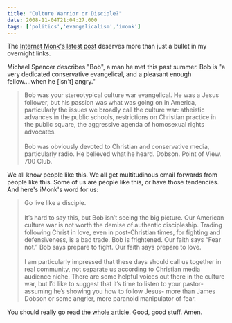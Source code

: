 ```yaml
---
title: "Culture Warrior or Disciple?"
date: 2008-11-04T21:04:27.000
tags: ['politics','evangelicalism','imonk']
---
```


The [Internet Monk's latest post](http://www.internetmonk.com/archive/bob-is-angry-on-election-day) deserves more than just a bullet in my overnight links.

Michael Spencer describes "Bob", a man he met this past summer. Bob is "a very dedicated conservative evangelical, and a pleasant enough fellow….when he \[isn't\] angry."

> Bob was your stereotypical culture war evangelical. He was a Jesus follower, but his passion was what was going on in America, particularly the issues we broadly call the culture war: atheistic advances in the public schools, restrictions on Christian practice in the public square, the aggressive agenda of homosexual rights advocates.  
> <br/>
> Bob was obviously devoted to Christian and conservative media, particularly radio. He believed what he heard. Dobson. Point of View. 700 Club.

We all know people like this. We all get multitudinous email forwards from people like this. Some of us are people like this, or have those tendencies. And here's iMonk's word for us:

> Go live like a disciple.  
> <br/>
> It’s hard to say this, but Bob isn’t seeing the big picture. Our American culture war is not worth the demise of authentic discipleship. Trading following Christ in love, even in post-Christian times, for fighting and defensiveness, is a bad trade. Bob is frightened. Our faith says “Fear not.” Bob says prepare to fight. Our faith says prepare to love.  
> <br/>
> I am particularly impressed that these days should call us together in real community, not separate us according to Christian media audience niche. There are some helpful voices out there in the culture war, but I’d like to suggest that it’s time to listen to your pastor- assuming he’s showing you how to follow Jesus- more than James Dobson or some angrier, more paranoid manipulator of fear.

You should really go read [the whole article](http://www.internetmonk.com/archive/bob-is-angry-on-election-day). Good, good stuff. Amen.
